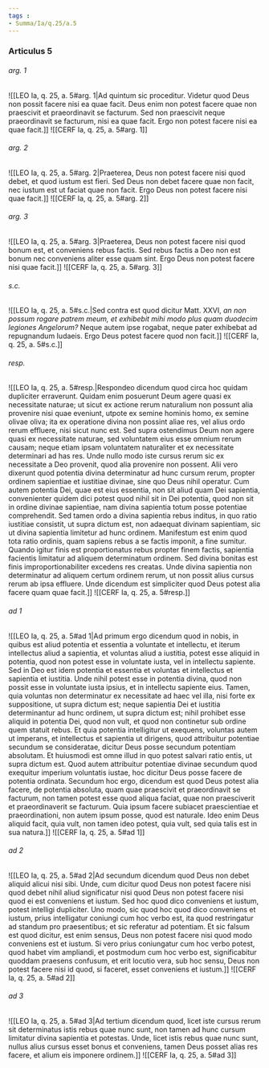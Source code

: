 ```yaml
---
tags : 
- Summa/Ia/q.25/a.5
---
```


### Articulus 5

###### arg. 1
![[LEO Ia, q. 25, a. 5#arg. 1|Ad quintum sic proceditur. Videtur quod Deus non possit facere nisi ea quae facit. Deus enim non potest facere quae non praescivit et praeordinavit se facturum. Sed non praescivit neque praeordinavit se facturum, nisi ea quae facit. Ergo non potest facere nisi ea quae facit.]]
![[CERF Ia, q. 25, a. 5#arg. 1]]

###### arg. 2
![[LEO Ia, q. 25, a. 5#arg. 2|Praeterea, Deus non potest facere nisi quod debet, et quod iustum est fieri. Sed Deus non debet facere quae non facit, nec iustum est ut faciat quae non facit. Ergo Deus non potest facere nisi quae facit.]]
![[CERF Ia, q. 25, a. 5#arg. 2]]

###### arg. 3
![[LEO Ia, q. 25, a. 5#arg. 3|Praeterea, Deus non potest facere nisi quod bonum est, et conveniens rebus factis. Sed rebus factis a Deo non est bonum nec conveniens aliter esse quam sint. Ergo Deus non potest facere nisi quae facit.]]
![[CERF Ia, q. 25, a. 5#arg. 3]]

###### s.c.
![[LEO Ia, q. 25, a. 5#s.c.|Sed contra est quod dicitur Matt. XXVI, *an non possum rogare patrem meum, et exhibebit mihi modo plus quam duodecim legiones Angelorum?* Neque autem ipse rogabat, neque pater exhibebat ad repugnandum Iudaeis. Ergo Deus potest facere quod non facit.]]
![[CERF Ia, q. 25, a. 5#s.c.]]

###### resp.
![[LEO Ia, q. 25, a. 5#resp.|Respondeo dicendum quod circa hoc quidam dupliciter erraverunt. Quidam enim posuerunt Deum agere quasi ex necessitate naturae; ut sicut ex actione rerum naturalium non possunt alia provenire nisi quae eveniunt, utpote ex semine hominis homo, ex semine olivae oliva; ita ex operatione divina non possint aliae res, vel alius ordo rerum effluere, nisi sicut nunc est. Sed supra ostendimus Deum non agere quasi ex necessitate naturae, sed voluntatem eius esse omnium rerum causam; neque etiam ipsam voluntatem naturaliter et ex necessitate determinari ad has res. Unde nullo modo iste cursus rerum sic ex necessitate a Deo provenit, quod alia provenire non possent. Alii vero dixerunt quod potentia divina determinatur ad hunc cursum rerum, propter ordinem sapientiae et iustitiae divinae, sine quo Deus nihil operatur. Cum autem potentia Dei, quae est eius essentia, non sit aliud quam Dei sapientia, convenienter quidem dici potest quod nihil sit in Dei potentia, quod non sit in ordine divinae sapientiae, nam divina sapientia totum posse potentiae comprehendit. Sed tamen ordo a divina sapientia rebus inditus, in quo ratio iustitiae consistit, ut supra dictum est, non adaequat divinam sapientiam, sic ut divina sapientia limitetur ad hunc ordinem. Manifestum est enim quod tota ratio ordinis, quam sapiens rebus a se factis imponit, a fine sumitur. Quando igitur finis est proportionatus rebus propter finem factis, sapientia facientis limitatur ad aliquem determinatum ordinem. Sed divina bonitas est finis improportionabiliter excedens res creatas. Unde divina sapientia non determinatur ad aliquem certum ordinem rerum, ut non possit alius cursus rerum ab ipsa effluere. Unde dicendum est simpliciter quod Deus potest alia facere quam quae facit.]]
![[CERF Ia, q. 25, a. 5#resp.]]

###### ad 1
![[LEO Ia, q. 25, a. 5#ad 1|Ad primum ergo dicendum quod in nobis, in quibus est aliud potentia et essentia a voluntate et intellectu, et iterum intellectus aliud a sapientia, et voluntas aliud a iustitia, potest esse aliquid in potentia, quod non potest esse in voluntate iusta, vel in intellectu sapiente. Sed in Deo est idem potentia et essentia et voluntas et intellectus et sapientia et iustitia. Unde nihil potest esse in potentia divina, quod non possit esse in voluntate iusta ipsius, et in intellectu sapiente eius. Tamen, quia voluntas non determinatur ex necessitate ad haec vel illa, nisi forte ex suppositione, ut supra dictum est; neque sapientia Dei et iustitia determinantur ad hunc ordinem, ut supra dictum est; nihil prohibet esse aliquid in potentia Dei, quod non vult, et quod non continetur sub ordine quem statuit rebus. Et quia potentia intelligitur ut exequens, voluntas autem ut imperans, et intellectus et sapientia ut dirigens, quod attribuitur potentiae secundum se consideratae, dicitur Deus posse secundum potentiam absolutam. Et huiusmodi est omne illud in quo potest salvari ratio entis, ut supra dictum est. Quod autem attribuitur potentiae divinae secundum quod exequitur imperium voluntatis iustae, hoc dicitur Deus posse facere de potentia ordinata. Secundum hoc ergo, dicendum est quod Deus potest alia facere, de potentia absoluta, quam quae praescivit et praeordinavit se facturum, non tamen potest esse quod aliqua faciat, quae non praesciverit et praeordinaverit se facturum. Quia ipsum facere subiacet praescientiae et praeordinationi, non autem ipsum posse, quod est naturale. Ideo enim Deus aliquid facit, quia vult, non tamen ideo potest, quia vult, sed quia talis est in sua natura.]]
![[CERF Ia, q. 25, a. 5#ad 1]]

###### ad 2
![[LEO Ia, q. 25, a. 5#ad 2|Ad secundum dicendum quod Deus non debet aliquid alicui nisi sibi. Unde, cum dicitur quod Deus non potest facere nisi quod debet nihil aliud significatur nisi quod Deus non potest facere nisi quod ei est conveniens et iustum. Sed hoc quod dico conveniens et iustum, potest intelligi dupliciter. Uno modo, sic quod hoc quod dico conveniens et iustum, prius intelligatur coniungi cum hoc verbo est, ita quod restringatur ad standum pro praesentibus; et sic referatur ad potentiam. Et sic falsum est quod dicitur, est enim sensus, Deus non potest facere nisi quod modo conveniens est et iustum. Si vero prius coniungatur cum hoc verbo potest, quod habet vim ampliandi, et postmodum cum hoc verbo est, significabitur quoddam praesens confusum, et erit locutio vera, sub hoc sensu, Deus non potest facere nisi id quod, si faceret, esset conveniens et iustum.]]
![[CERF Ia, q. 25, a. 5#ad 2]]

###### ad 3
![[LEO Ia, q. 25, a. 5#ad 3|Ad tertium dicendum quod, licet iste cursus rerum sit determinatus istis rebus quae nunc sunt, non tamen ad hunc cursum limitatur divina sapientia et potestas. Unde, licet istis rebus quae nunc sunt, nullus alius cursus esset bonus et conveniens, tamen Deus posset alias res facere, et alium eis imponere ordinem.]]
![[CERF Ia, q. 25, a. 5#ad 3]]

